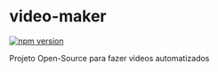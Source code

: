 # video-maker
[![npm version](https://badge.fury.io/js/package.svg)](https://badge.fury.io/js/package)

Projeto Open-Source para fazer videos automatizados

